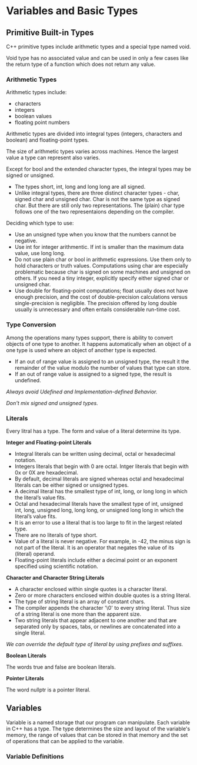 # Variables and Basic Types

## Primitive Built-in Types

C++ primitive types include arithmetic types and a special type named void.

Void type has no associated value and can be used in only a few cases like the return type of a function which does not return any value.

### Arithmetic Types

Arithmetic types include:
* characters
* integers
* boolean values
* floating point numbers

Arithmetic types are divided into integral types (integers, characters and boolean) and floating-point types.

The size of arithmetic types varies across machines. Hence the largest value a type can represent also varies.

Except for bool and the extended character types, the integral types may be signed or unsigned.
* The types short, int, long and long long are all signed.
* Unlike integral types, there are three distinct character types - char, signed char and unsigned char. Char is not the same type as signed char. But there are still only two representations. The (plain) char type follows one of the two representaions depending on the compiler.

Deciding which type to use:
* Use an unsigned type when you know that the numbers cannot be negative.
* Use int for integer arithmentic. If int is smaller than the maximum data value, use long long.
* Do not use plain char or bool in arithmetic expressions. Use them only to hold characters or truth values. Computations using char are especially problematic because char is signed on some machines and unsigned on others. If you need a tiny integer, explicitly specify either signed char or unsigned char. 
* Use double for floating-point computations; float usually does not have enough precision, and the cost of double-precision calculations versus single-precision is negligible. The precision offered by long double usually is unnecessary and often entails considerable run-time cost.

### Type Conversion

Among the operations many types support, there is ability to convert objects of one type to another. It happens automatically when an object of a one type is used where an object of another type is expected.

* If an out of range value is assigned to an unsigned type, the result it the remainder of the value modulo the number of values that type can store.
* If an out of range value is assigned to a signed type, the result is undefined.

*Always avoid Udefined and Implementation-defined Behavior.*

*Don't mix signed and unsigned types.*

### Literals

Every litral has a type. The form and value of a literal determine its type.

**Integer and Floating-point Literals**

* Integral literals can be written using decimal, octal or hexadecimal notation.
* Integers literals that begin with 0 are octal. Intger literals that begin with 0x or 0X are hexadecimal.
* By default, decimal literals are signed whereas octal and hexadecimal literals can be either signed or unsigned types.
* A decimal literal has the smallest type of int, long, or long long in which the literal’s value fits.
* Octal and hexadecimal literals have the smallest type of int, unsigned int, long, unsigned long, long long, or unsigned long long in which the literal’s value fits.
* It is an error to use a literal that is too large to fit in the largest related type.
* There are no literals of type short.
* Value of a literal is never negative. For example, in -42, the minus sign is not part of the literal. It is an operator that negates the value of its (literal) operand.
* Floating-point literals include either a decimal point or an exponent specified using scientific notation.

**Character and Character String Literals**

* A character enclosed within single quotes is a character literal.
* Zero or more characters enclosed within double quotes is a string literal.
* The type of string literal is an array of constant chars.
* The compiler appends the character '\0' to every string literal. Thus size of a string literal is one more than the apparent size.
* Two string literals that appear adjacent to one another and that are separated only by spaces, tabs, or newlines are concatenated into a single literal.


*We can override the default type of literal by using prefixes and suffixes.*

**Boolean Literals**

The words true and false are boolean literals.

**Pointer Literals**

The word nullptr is a pointer literal.

## Variables

Variable is a named storage that our program can manipulate. Each variable in C++ has a type. The type determines the size and layout of the variable's memory, the range of values that can be stored in that memory and the set of operations that can be applied to the variable.

### Variable Definitions


